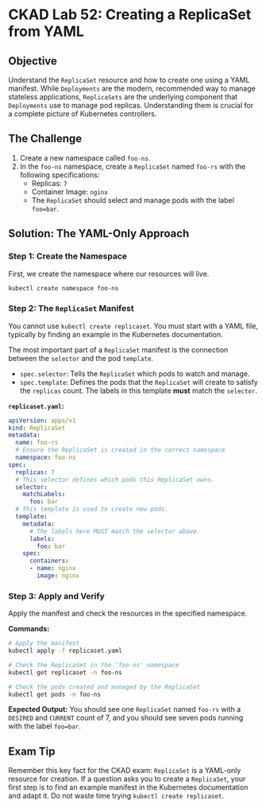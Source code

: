 # CKAD Lab 52: Creating a ReplicaSet from YAML

## Objective
Understand the `ReplicaSet` resource and how to create one using a YAML manifest. While `Deployments` are the modern, recommended way to manage stateless applications, `ReplicaSets` are the underlying component that `Deployments` use to manage pod replicas. Understanding them is crucial for a complete picture of Kubernetes controllers.

## The Challenge
1.  Create a new namespace called `foo-ns`.
2.  In the `foo-ns` namespace, create a `ReplicaSet` named `foo-rs` with the following specifications:
    -   Replicas: `7`
    -   Container Image: `nginx`
    -   The `ReplicaSet` should select and manage pods with the label `foo=bar`.

## Solution: The YAML-Only Approach

### Step 1: Create the Namespace
First, we create the namespace where our resources will live.

```bash
kubectl create namespace foo-ns
```

### Step 2: The `ReplicaSet` Manifest
You cannot use `kubectl create replicaset`. You must start with a YAML file, typically by finding an example in the Kubernetes documentation.

The most important part of a `ReplicaSet` manifest is the connection between the `selector` and the pod `template`.
-   `spec.selector`: Tells the `ReplicaSet` which pods to watch and manage.
-   `spec.template`: Defines the pods that the `ReplicaSet` will create to satisfy the `replicas` count. The labels in this template **must** match the `selector`.

**`replicaset.yaml`:**
```yaml
apiVersion: apps/v1
kind: ReplicaSet
metadata:
  name: foo-rs
  # Ensure the ReplicaSet is created in the correct namespace
  namespace: foo-ns
spec:
  replicas: 7
  # This selector defines which pods this ReplicaSet owns.
  selector:
    matchLabels:
      foo: bar
  # This template is used to create new pods.
  template:
    metadata:
      # The labels here MUST match the selector above.
      labels:
        foo: bar
    spec:
      containers:
      - name: nginx
        image: nginx
```

### Step 3: Apply and Verify
Apply the manifest and check the resources in the specified namespace.

**Commands:**
```bash
# Apply the manifest
kubectl apply -f replicaset.yaml

# Check the ReplicaSet in the 'foo-ns' namespace
kubectl get replicaset -n foo-ns

# Check the pods created and managed by the ReplicaSet
kubectl get pods -n foo-ns
```

**Expected Output:**
You should see one `ReplicaSet` named `foo-rs` with a `DESIRED` and `CURRENT` count of 7, and you should see seven pods running with the label `foo=bar`.

## Exam Tip
Remember this key fact for the CKAD exam: `ReplicaSet` is a YAML-only resource for creation. If a question asks you to create a `ReplicaSet`, your first step is to find an example manifest in the Kubernetes documentation and adapt it. Do not waste time trying `kubectl create replicaset`.
